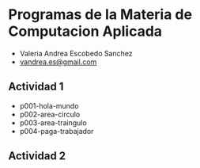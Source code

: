 # Programas de la Materia de Computacion Aplicada
- Valeria Andrea Escobedo Sanchez
- vandrea.es@gmail.com

## Actividad 1
- p001-hola-mundo
- p002-area-circulo
- p003-area-traingulo
- p004-paga-trabajador

## Actividad 2
